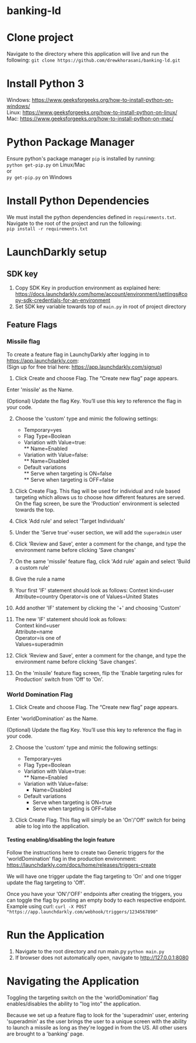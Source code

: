 # banking-ld

# Clone project
Navigate to the directory where this application will live and run the following:
`git clone https://github.com/drewkhorasani/banking-ld.git`

# Install Python 3
Windows: https://www.geeksforgeeks.org/how-to-install-python-on-windows/  
Linux: https://www.geeksforgeeks.org/how-to-install-python-on-linux/  
Mac: https://www.geeksforgeeks.org/how-to-install-python-on-mac/  

# Python Package Manager
Ensure python's package manager `pip` is installed by running:  
`python get-pip.py` on Linux/Mac  
or  
`py get-pip.py` on Windows  
  
# Install Python Dependencies

We must install the python dependencies defined in `requirements.txt`. Navigate to the root of the project and run the following:  
`pip install -r requirements.txt`  

# LaunchDarkly setup

## SDK key
1. Copy SDK Key in production environment as explained here: https://docs.launchdarkly.com/home/account/environment/settings#copy-sdk-credentials-for-an-environment
2. Set SDK key variable towards top of `main.py` in root of project directory

## Feature Flags

### Missile flag

To create a feature flag in LaunchyDarkly after logging in to https://app.launchdarkly.com:  
(Sign up for free trial here: https://app.launchdarkly.com/signup)  
  
1. Click Create and choose Flag. The “Create new flag” page appears.  

Enter 'missile' as the Name.  
  
(Optional) Update the flag Key. You’ll use this key to reference the flag in your code.  

2. Choose the 'custom' type and mimic the following settings:  
    * Temporary=yes  
    * Flag Type=Boolean  
    * Variation with Value=true:  
      ** Name=Enabled  
    * Variation with Value=false:  
      ** Name=Disabled  
    * Default variations  
      ** Serve when targeting is ON=false  
      ** Serve when targeting is OFF=false  

3. Click Create Flag. This flag will be used for individual and rule based targeting which allows us to choose how different features are served. On the flag screen, be sure the 'Production' environment is selected towards the top.  

4. Click 'Add rule' and select 'Target Individuals'  

5. Under the 'Serve true'->user section, we will add the `superadmin` user  

6. Click 'Review and Save', enter a comment for the change, and type the environment name before clicking 'Save changes'  

7. On the same 'missile' feature flag, click 'Add rule' again and select 'Build a custom rule'  

8. Give the rule a name  

9. Your first 'IF' statement should look as follows:
    Context kind=user
    Attribute=country
    Operator=is one of
    Values=United States

10. Add another 'IF' statement by clicking the '+' and choosing 'Custom'  

11. The new 'IF' statement should look as follows:  
    Context kind=user  
    Attribute=name  
    Operator=is one of  
    Values=superadmin  

12. Click 'Review and Save', enter a comment for the change, and type the environment name before clicking 'Save changes'.  

13. On the 'missile' feature flag screen, flip the 'Enable targeting rules for Production' switch from 'Off' to 'On'.  


### World Domination Flag

1. Click Create and choose Flag. The “Create new flag” page appears.  

Enter 'worldDomination' as the Name.  
  
(Optional) Update the flag Key. You’ll use this key to reference the flag in your code.  

2. Choose the 'custom' type and mimic the following settings:  
    * Temporary=yes  
    * Flag Type=Boolean  
    * Variation with Value=true:  
        ** Name=Enabled  
    * Variation with Value=false:  
        * Name=Disabled  
    * Default variations  
        * Serve when targeting is ON=true  
        * Serve when targeting is OFF=false  

3. Click Create Flag. This flag will simply be an 'On'/'Off' switch for being able to log into the application.

#### Testing enabling/disabling the login feature
Follow the instructions here to create two Generic triggers for the 'worldDomination' flag in the production environment: https://launchdarkly.com/docs/home/releases/triggers-create

We will have one trigger update the flag targeting to 'On' and one trigger update the flag targeting to 'Off'.

Once you have your 'ON'/'OFF' endpoints after creating the triggers, you can toggle the flag by posting an empty body to each respective endpoint. Example using curl:
`curl -X POST "https://app.launchdarkly.com/webhook/triggers/1234567890"`  
  
  
# Run the Application
1. Navigate to the root directory and run main.py `python main.py` 
2. If browser does not automatically open, navigate to http://127.0.0.1:8080

# Navigating the Application
Toggling the targeting switch on the the 'worldDomination' flag enables/disables the ability to "log into" the application.  

Because we set up a feature flag to look for the 'superadmin' user, entering 'superadmin' as the user brings the user to a unique screen with the ability to launch a missile as long as they're logged in from the US. All other users are brought to a 'banking' page.
